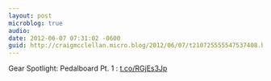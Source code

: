 ```yaml
---
layout: post
microblog: true
audio: 
date: 2012-06-07 07:31:02 -0600
guid: http://craigmcclellan.micro.blog/2012/06/07/t210725555547537408.html
---
```

Gear Spotlight: Pedalboard Pt. 1 : [t.co/RGjEs3Jp](http://t.co/RGjEs3Jp)
